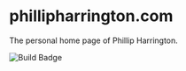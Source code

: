# phillipharrington.com

The personal home page of Phillip Harrington.

![Build Badge](https://codebuild.us-east-1.amazonaws.com/badges?uuid=eyJlbmNyeXB0ZWREYXRhIjoiVXBEREFFbytrYUFTWG9UTVpoWXFKQzFxd1RaemppdFAvWGxWWi80Ty9MV2R6dHhxWUJGK1RLUERNVmhPbHB3MUNVMHlGY1ZWaU5teXMyaFVodEFOK3hZPSIsIml2UGFyYW1ldGVyU3BlYyI6IldsZWFtaTUyTUhXa0hBcWMiLCJtYXRlcmlhbFNldFNlcmlhbCI6MX0%3D&branch=main)
